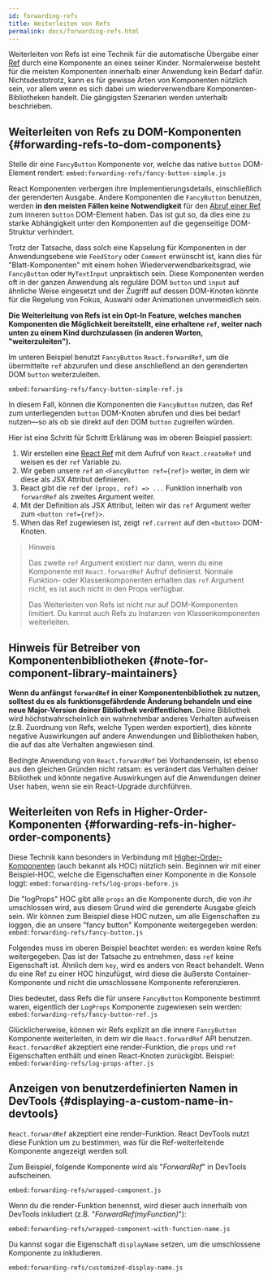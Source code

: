```yaml
---
id: forwarding-refs
title: Weiterleiten von Refs
permalink: docs/forwarding-refs.html
---
```

Weiterleiten von Refs ist eine Technik für die automatische Übergabe einer [Ref](/docs/refs-and-the-dom.html) durch eine Komponente an eines seiner Kinder. Normalerweise besteht für die meisten Komponenten innerhalb einer Anwendung kein Bedarf dafür. Nichtsdestotrotz, kann es für gewisse Arten von Komponenten nützlich sein, vor allem wenn es sich dabei um wiederverwendbare Komponenten-Bibliotheken handelt. Die gängigsten Szenarien werden unterhalb beschrieben.

## Weiterleiten von Refs zu DOM-Komponenten {#forwarding-refs-to-dom-components}

Stelle dir eine `FancyButton` Komponente vor, welche das native `button` DOM-Element rendert:
`embed:forwarding-refs/fancy-button-simple.js`

React Komponenten verbergen ihre Implementierungsdetails, einschließlich der gerenderten Ausgabe. Andere Komponenten die `FancyButton` benutzen, werden **in den meisten Fällen keine Notwendigkeit** für den [Abruf einer Ref](/docs/refs-and-the-dom.html) zum inneren `button` DOM-Element haben. Das ist gut so, da dies eine zu starke Abhängigkeit unter den Komponenten auf die gegenseitige DOM-Struktur verhindert.

Trotz der Tatsache, dass solch eine Kapselung für Komponenten in der Anwendungsebene wie `FeedStory` oder `Comment` erwünscht ist, kann dies für "Blatt-Komponenten" mit einem hohen Wiederverwendbarkeitsgrad, wie `FancyButton` oder `MyTextInput` unpraktisch sein. Diese Komponenten werden oft in der ganzen Anwendung als reguläre DOM `button` und `input` auf ähnliche Weise eingesetzt und der Zugriff auf dessen DOM-Knoten könnte für die Regelung von Fokus, Auswahl oder Animationen unvermeidlich sein.

**Die Weiterleitung von Refs ist ein Opt-In Feature, welches manchen Komponenten die Möglichkeit bereitstellt, eine erhaltene `ref`, weiter nach unten zu einem Kind durchzulassen (in anderen Worten, "weiterzuleiten").**

Im unteren Beispiel benutzt `FancyButton` `React.forwardRef`, um die übermittelte `ref` abzurufen und diese anschließend an den gerenderten DOM `button` weiterzuleiten.

`embed:forwarding-refs/fancy-button-simple-ref.js`

In diesem Fall, können die Komponenten die `FancyButton` nutzen, das Ref zum unterliegenden `button` DOM-Knoten abrufen und dies bei bedarf nutzen—so als ob sie direkt auf den DOM `button` zugreifen würden.

Hier ist eine Schritt für Schritt Erklärung was im oberen Beispiel passiert:

1. Wir erstellen eine [React Ref](/docs/refs-and-the-dom.html) mit dem Aufruf von `React.createRef` und weisen es der `ref` Variable zu.
1. Wir geben unsere `ref` an `<FancyButton ref={ref}>` weiter, in dem wir diese als JSX Attribut definieren.
1. React gibt die `ref` der `(props, ref) => ...` Funktion innerhalb von `forwardRef` als zweites Argument weiter.
1. Mit der Definition als JSX Attribut, leiten wir das `ref` Argument weiter zum `<button ref={ref}>`.
1. When das Ref zugewiesen ist, zeigt `ref.current` auf den `<button>` DOM-Knoten.

> Hinweis
>
> Das zweite `ref` Argument existiert nur dann, wenn du eine Komponente mit `React.forwardRef` Aufruf definierst. Normale Funktion- oder Klassenkomponenten erhalten das `ref` Argument nicht, es ist auch nicht in den Props verfügbar.
>
> Das Weiterleiten von Refs ist nicht nur auf DOM-Komponenten limitiert. Du kannst auch Refs zu Instanzen von Klassenkomponenten weiterleiten.

## Hinweis für Betreiber von Komponentenbibliotheken {#note-for-component-library-maintainers}

**Wenn du anfängst `forwardRef` in einer Komponentenbibliothek zu nutzen, solltest du es als funktionsgefährdende Änderung behandeln und eine neue Major-Version deiner Bibliothek veröffentlichen.** Deine Bibliothek wird höchstwahrscheinlich ein wahrnehmbar anderes Verhalten aufweisen (z.B. Zuordnung von Refs, welche Typen werden exportiert), dies könnte negative Auswirkungen auf andere Anwendungen und Bibliotheken haben, die auf das alte Verhalten angewiesen sind.

Bedingte Anwendung von `React.forwardRef` bei Vorhandensein, ist ebenso aus den gleichen Gründen nicht ratsam: es verändert das Verhalten deiner Bibliothek und könnte negative Auswirkungen auf die Anwendungen deiner User haben, wenn sie ein React-Upgrade durchführen.

## Weiterleiten von Refs in Higher-Order-Komponenten {#forwarding-refs-in-higher-order-components}

Diese Technik kann besonders in Verbindung mit [Higher-Order-Komponenten](/docs/higher-order-components.html) (auch bekannt als HOC) nützlich sein. Beginnen wir mit einer Beispiel-HOC, welche die Eigenschaften einer Komponente in die Konsole loggt:
`embed:forwarding-refs/log-props-before.js`

Die "logProps" HOC gibt alle `props` an die Komponente durch, die von ihr umschlossen wird, aus diesem Grund wird die gerenderte Ausgabe gleich sein. Wir können zum Beispiel diese HOC nutzen, um alle Eigenschaften zu loggen, die an unsere "fancy button" Komponente weitergegeben werden:
`embed:forwarding-refs/fancy-button.js`

Folgendes muss im oberen Beispiel beachtet werden: es werden keine Refs weitergegeben. Das ist der Tatsache zu entnehmen, dass `ref` keine Eigenschaft ist. Ähnlich dem `key`, wird es anders von React behandelt. Wenn du eine Ref zu einer HOC hinzufügst, wird diese die äußerste Container-Komponente und nicht die umschlossene Komponente referenzieren.

Dies bedeutet, dass Refs die für unsere `FancyButton` Komponente bestimmt waren, eigentlich der `LogProps` Komponente zugewiesen sein werden:
`embed:forwarding-refs/fancy-button-ref.js`

Glücklicherweise, können wir Refs explizit an die innere `FancyButton` Komponente weiterleiten, in dem wir die `React.forwardRef` API benutzen. `React.forwardRef` akzeptiert eine render-Funktion, die `props` und `ref` Eigenschaften enthält und einen React-Knoten zurückgibt. Beispiel:
`embed:forwarding-refs/log-props-after.js`

## Anzeigen von benutzerdefinierten Namen in DevTools {#displaying-a-custom-name-in-devtools}

`React.forwardRef` akzeptiert eine render-Funktion. React DevTools nutzt diese Funktion um zu bestimmen, was für die Ref-weiterleitende Komponente angezeigt werden soll.

Zum Beispiel, folgende Komponente wird als "*ForwardRef*" in DevTools aufscheinen.

`embed:forwarding-refs/wrapped-component.js`

Wenn du die render-Funktion benennst, wird dieser auch innerhalb von DevTools inkludiert (z.B. "*ForwardRef(myFunction)*"):

`embed:forwarding-refs/wrapped-component-with-function-name.js`

Du kannst sogar die Eigenschaft `displayName` setzen, um die umschlossene Komponente zu inkludieren.

`embed:forwarding-refs/customized-display-name.js`
